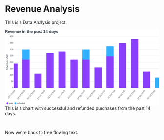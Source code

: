 # Revenue Analysis

This is a Data Analysis project.

<div>
  <kbd width="75%">
    <img align="left" src="./charts/512.png" alt="Revenue past 14 days">
  </kbd>

  This is a chart with successful and refunded purchases from the past 14 days.
</div>

<br clear="left"/>

Now we're back to free flowing text.
